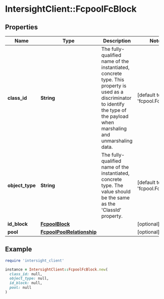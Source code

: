 # IntersightClient::FcpoolFcBlock

## Properties

| Name | Type | Description | Notes |
| ---- | ---- | ----------- | ----- |
| **class_id** | **String** | The fully-qualified name of the instantiated, concrete type. This property is used as a discriminator to identify the type of the payload when marshaling and unmarshaling data. | [default to &#39;fcpool.FcBlock&#39;] |
| **object_type** | **String** | The fully-qualified name of the instantiated, concrete type. The value should be the same as the &#39;ClassId&#39; property. | [default to &#39;fcpool.FcBlock&#39;] |
| **id_block** | [**FcpoolBlock**](FcpoolBlock.md) |  | [optional] |
| **pool** | [**FcpoolPoolRelationship**](FcpoolPoolRelationship.md) |  | [optional] |

## Example

```ruby
require 'intersight_client'

instance = IntersightClient::FcpoolFcBlock.new(
  class_id: null,
  object_type: null,
  id_block: null,
  pool: null
)
```

